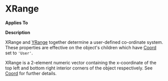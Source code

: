




<h1 class="heading"><span class="name">XRange</span></h1>

**Applies To**


**Description**


XRange and [YRange](yrange.md) together determine a user-defined co-ordinate system. These properties are effective on the object's children which have [Coord](coord.md) set to `'User'`.


XRange is a 2-element numeric vector containing the x-coordinate of the top left and bottom right interior corners of the object respectively. See [Coord](coord.md) for further details.




